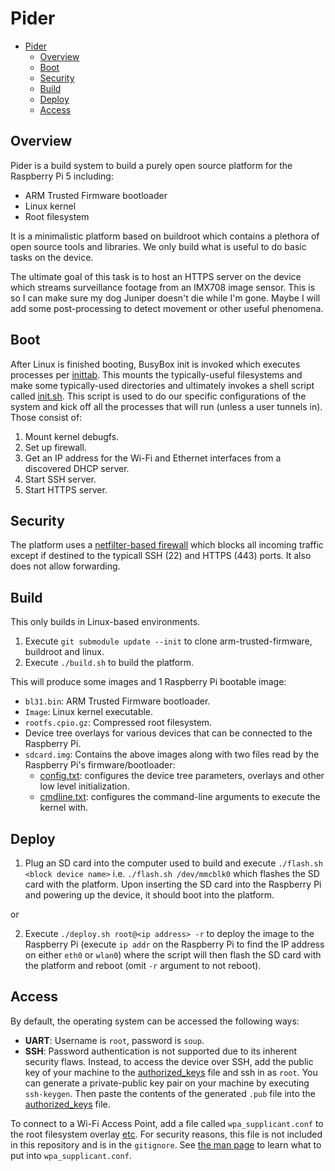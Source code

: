 
# Pider

- [Pider](#pider)
  - [Overview](#overview)
  - [Boot](#boot)
  - [Security](#security)
  - [Build](#build)
  - [Deploy](#deploy)
  - [Access](#access)

## Overview
Pider is a build system to build a purely open source platform for the Raspberry Pi 5 including:
- ARM Trusted Firmware bootloader
- Linux kernel
- Root filesystem

It is a minimalistic platform based on buildroot which contains a plethora of open source tools and libraries. We only build what is useful to do basic tasks on the device.

The ultimate goal of this task is to host an HTTPS server on the device which streams surveillance footage from an IMX708 image sensor. This is so I can make sure my dog Juniper doesn't die while I'm gone. Maybe I will add some post-processing to detect movement or other useful phenomena.

## Boot
After Linux is finished booting, BusyBox init is invoked which executes processes per [inittab](pider/boards/pider/overlay/etc/inittab). This mounts the typically-useful filesystems and make some typically-used directories and ultimately invokes a shell script called [init.sh](pider/boards/pider/overlay/bin/init.sh). This script is used to do our specific configurations of the system and kick off all the processes that will run (unless a user tunnels in). Those consist of:
1. Mount kernel debugfs.
2. Set up firewall.
3. Get an IP address for the Wi-Fi and Ethernet interfaces from a discovered DHCP server.
4. Start SSH server.
5. Start HTTPS server.

## Security
The platform uses a [netfilter-based firewall](pider/boards/pider/overlay/etc/nftables.conf) which blocks all incoming traffic except if destined to the typicall SSH (22) and HTTPS (443) ports. It also does not allow forwarding.

## Build
This only builds in Linux-based environments.

1. Execute `git submodule update --init` to clone arm-trusted-firmware, buildroot and linux.
2. Execute `./build.sh` to build the platform.

This will produce some images and 1 Raspberry Pi bootable image:
- `bl31.bin`: ARM Trusted Firmware bootloader.
- `Image`: Linux kernel executable.
- `rootfs.cpio.gz`: Compressed root filesystem.
- Device tree overlays for various devices that can be connected to the Raspberry Pi.
- `sdcard.img`: Contains the above images along with two files read by the Raspberry Pi's firmware/bootloader:
  - [config.txt](pider/boards/pider/config.txt): configures the device tree parameters, overlays and other low level initialization.
  - [cmdline.txt](pider/boards/pider/cmdline.txt): configures the command-line arguments to execute the kernel with.

## Deploy
1. Plug an SD card into the computer used to build and execute `./flash.sh <block device name>` i.e. `./flash.sh /dev/mmcblk0` which flashes the SD card with the platform. Upon inserting the SD card into the Raspberry Pi and powering up the device, it should boot into the platform.

or

2. Execute `./deploy.sh root@<ip address> -r` to deploy the image to the Raspberry Pi (execute `ip addr` on the Raspberry Pi to find the IP address on either `eth0` or `wlan0`) where the script will then flash the SD card with the platform and reboot (omit `-r` argument to not reboot).

## Access
By default, the operating system can be accessed the following ways:

- **UART**: Username is `root`, password is `soup`.
- **SSH**: Password authentication is not supported due to its inherent security flaws. Instead, to access the device over SSH, add the public key of your machine to the [authorized_keys](pider/boards/pider/overlay/root/.ssh/authorized_keys) file and ssh in as `root`. You can generate a private-public key pair on your machine by executing `ssh-keygen`. Then paste the contents of the generated `.pub` file into the [authorized_keys](pider/boards/pider/overlay/root/.ssh/authorized_keys) file.

To connect to a Wi-Fi Access Point, add a file called `wpa_supplicant.conf` to the root filesystem overlay [etc](pider/boards/pider/overlay/etc). For security reasons, this file is not included in this repository and is in the `gitignore`. See [the man page](https://linux.die.net/man/5/wpa_supplicant.conf) to learn what to put into `wpa_supplicant.conf`.